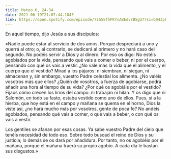 ```yaml
---
title: Mateo 6, 24-34
date: 2021-06-19T21:07:44.104Z
link: https://open.spotify.com/episode/7ih5SfhPKYvABEdvrBSgU7?si=b043pBFwSWOQPlLT45tWgQ&dl_branch=1
---
```

En aquel tiempo, dijo Jesús a sus discípulos: 

«Nadie puede estar al servicio de dos amos. Porque despreciará a uno y querrá al otro; o, al contrario, se dedicará al primero y no hará caso del segundo. No podéis servir a Dios y al dinero. Por eso os digo: No estéis agobiados por la vida, pensando qué vais a comer o beber, ni por el cuerpo, pensando con qué os vais a vestir. ¿No vale más la vida que el alimento, y el cuerpo que el vestido? Mirad a los pájaros: ni siembran, ni siegan, ni almacenan y, sin embargo, vuestro Padre celestial los alimenta. ¿No valéis vosotros más que ellos? ¿Quién de vosotros, a fuerza de agobiarse, podrá añadir una hora al tiempo de su vida? ¿Por qué os agobiáis por el vestido? Fijaos cómo crecen los lirios del campo: ni trabajan ni hilan. Y os digo que ni Salomón, en todo su fasto, estaba vestido como uno de ellos. Pues, si a la hierba, que hoy está en el campo y mañana se quema en el horno, Dios la viste así, ¿no hará mucho más por vosotros, gente de poca fe? No andéis agobiados, pensando qué vais a comer, o qué vais a beber, o con qué os vais a vestir. 

Los gentiles se afanan por esas cosas. Ya sabe vuestro Padre del cielo que tenéis necesidad de todo eso. Sobre todo buscad el reino de Dios y su justicia; lo demás se os dará por añadidura. Por tanto, no os agobiéis por el mañana, porque el mañana traerá su propio agobio. A cada día le bastan sus disgustos.»
